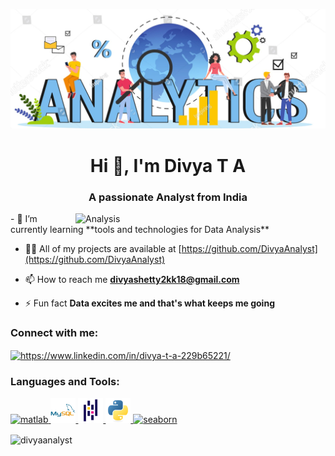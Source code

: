 ![logo](https://github.com/DivyaAnalyst/DivyaAnalyst/blob/main/banner.jpg)
<h1 align="center">Hi 👋, I'm Divya T A</h1>
<h3 align="center">A passionate Analyst from India</h3>
<img align="right" alt="Analysis" width="400" src="https://www.cloudyml.com/wp-content/uploads/2022/06/Analytics_amp_Data_Science.gif">
- 🌱 I’m currently learning **tools and technologies for Data Analysis**

- 👨‍💻 All of my projects are available at [https://github.com/DivyaAnalyst](https://github.com/DivyaAnalyst)

- 📫 How to reach me **divyashetty2kk18@gmail.com**

- ⚡ Fun fact **Data excites me and that's what keeps me going**

<h3 align="left">Connect with me:</h3>
<p align="left">
<a href="https://linkedin.com/in/https://www.linkedin.com/in/divya-t-a-229b65221/" target="blank"><img align="center" src="https://raw.githubusercontent.com/rahuldkjain/github-profile-readme-generator/master/src/images/icons/Social/linked-in-alt.svg" alt="https://www.linkedin.com/in/divya-t-a-229b65221/" height="30" width="40" /></a>
</p>

<h3 align="left">Languages and Tools:</h3>
<p align="left"> <a href="https://www.mathworks.com/" target="_blank" rel="noreferrer"> <img src="https://upload.wikimedia.org/wikipedia/commons/2/21/Matlab_Logo.png" alt="matlab" width="40" height="40"/> </a> <a href="https://www.mysql.com/" target="_blank" rel="noreferrer"> <img src="https://raw.githubusercontent.com/devicons/devicon/master/icons/mysql/mysql-original-wordmark.svg" alt="mysql" width="40" height="40"/> </a> <a href="https://pandas.pydata.org/" target="_blank" rel="noreferrer"> <img src="https://raw.githubusercontent.com/devicons/devicon/2ae2a900d2f041da66e950e4d48052658d850630/icons/pandas/pandas-original.svg" alt="pandas" width="40" height="40"/> </a> <a href="https://www.python.org" target="_blank" rel="noreferrer"> <img src="https://raw.githubusercontent.com/devicons/devicon/master/icons/python/python-original.svg" alt="python" width="40" height="40"/> </a> <a href="https://seaborn.pydata.org/" target="_blank" rel="noreferrer"> <img src="https://seaborn.pydata.org/_images/logo-mark-lightbg.svg" alt="seaborn" width="40" height="40"/> </a> </p>

<p><img align="center" src="https://github-readme-stats.vercel.app/api/top-langs?username=divyaanalyst&show_icons=true&locale=en&layout=compact" alt="divyaanalyst" /></p>
